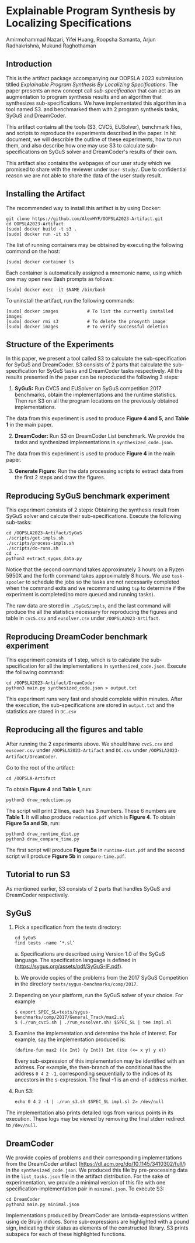 Explainable Program Synthesis by Localizing Specifications
==========================================================

Amirmohammad Nazari, Yifei Huang, Roopsha Samanta, Arjun Radhakrishna, Mukund Raghothaman

Introduction
------------

This is the artifact package accompanying our OOPSLA 2023 submission titlled _Explainable Program Synthesis By
Localizing Specifications_. The paper presents an new concept call _sub-specification_ that can act as an augmentation
to program synthesis results and an algorithm that synthesizes sub-specifications. We have implementated this
algorithm in a tool named S3. and benchmarked them with 2 program synthesis tasks, SyGuS and DreamCoder.

This artifact contains all the tools (S3, CVC5, EUSolver), benchmark files, and scripts to reproduce the experiments
described in the paper. In hit document, we will describle the outline of these experiments, how to run them, and also
describe how one may use S3 to calculate sub-specifications on SyGuS solver and DreamCoder's results of their own.

This artifact also contains the webpages of our user study which we promised to share with the reviewer under
`User-Study/`. Due to confidential reason we are not able to share the data of the user study result.

Installing the Artifact
-----------------------

The recommended way to install this artifact is by using Docker:
```
git clone https://github.com/AlexHYF/OOPSLA2023-Artifact.git
cd OOPSLA2023-Artifact
[sudo] docker build -t s3 .
[sudo] docker run -it s3
```
The list of running containers may be obtained by executing the following command on the host:
```
[sudo] docker container ls
```
Each container is automatically assigned a mnemonic name, using which one may open new Bash prompts as follows:
```
[sudo] docker exec -it $NAME /bin/bash
```

To uninstall the artifact, run the following commands:
```
[sudo] docker images           # To list the currently installed images
[sudo] docker rmi s3           # To delete the prosynth image
[sudo] docker images           # To verify successful deletion
```

Structure of the Experiments
----------------------------

In this paper, we present a tool called S3 to calculate the sub-specification for SyGuS and DreamCoder. S3 consists of
2 parts that calculate the sub-specification for SyGuS tasks and DreamCoder tasks respectively. All the results
presented in the paper can be reproduced the following 3 steps:

1. __SyGuS:__ Run CVC5 and EUSolver on SyGuS competition 2017 benchmarks, obtain the implementations and the runtime
  statistics. Then run S3 on all the program locations on the previously obtained implementations.
  
  The data from this experiment is used to produce __Figure 4 and 5__, and __Table 1__ in the main paper.

2. __DreamCoder:__ Run S3 on DreamCoder List benchmark. We provide the tasks and synthesized implementations in
   `synthesized_code.json`.

  The data from this experiment is used to produce __Figure 4__ in the main paper.

3. __Generate Figure:__ Run the data processing scripts to extract data from the first 2 steps and draw the figures.

Reproducing SyGuS benchmark experiment
--------------------------------------

This experiment consists of 2 steps: Obtaining the synthesis result from SyGuS solver and calcute their
sub-specifications. Execute the following sub-tasks:
```
cd /OOPSLA2023-Artifact/SyGuS
./scripts/get-impls.sh
./scripts/process-impls.sh
./scripts/do-runs.sh
cd ..
python3 extract_sygus_data.py
```

Notice that the second command takes approximately 3 hours on a Ryzen 5950X and the forth command takes approximately 8 
hours. We use `task-spooler` to schedule the jobs so the tasks are not necessarily completed when the command exits and we
recommand using `tsp` to determine if the experiment is completed(no more queued and running tasks).

The raw data are stored in `./SyGuS/impls`, and the last command will produce the all the statistics necessary for
reproducing the figures and table in `cvc5.csv` and `eusolver.csv` under `/OOPSLA2023-Artifact`. 


Reproducing DreamCoder benchmark experiment
-------------------------------------------

This experiment consists of 1 step, which is to calculate the sub-specification for all the implementations in
`synthesized_code.json`. Execute the following command:

```
cd /OOPSLA2023-Artifact/DreamCoder
python3 main.py synthesized_code.json > output.txt
```

This experiment runs very fast and should complete within minutes. After the execution, the sub-specifications are
stored in `output.txt` and the statistics are stored in `DC.csv`


Reproducing all the figures and table
-------------------------------------

After running the 2 experiments above. We should have `cvc5.csv` and `eusover.csv` under `/OOPSLA2023-Artifact` and
`DC.csv` under `/OOPSLA2023-Artifact/DreamCoder`.

Go to the root of the artifact:
```
cd /OOPSLA-Artifact
```
To obtain __Figure 4__ and __Table 1__, run:
```
python3 draw_reduction.py
```
The script will print 2 lines, each has 3 numbers. These 6 numbers are __Table 1__. It will also produce
`reduction.pdf` which is __Figure 4__.
To obtain __Figure 5a and 5b__, run:
```
python3 draw_runtime_dist.py
python3 draw_compare_time.py
```
The first script will produce __Figure 5a__ in `runtime-dist.pdf` and the second script will produce __Figure 5b__ in 
`compare-time.pdf`.
 
Tutorial to run S3
------------------

As mentioned earlier, S3 consists of 2 parts that handles SyGuS and DreamCoder respectively.

SyGuS
-----

1. Pick a specification from the tests directory:

   ```
   cd SyGuS
   find tests -name ‘*.sl’
   ```

   a. Specifications are described using Version 1.0 of the SyGuS language. The specification
      language is defined in (https://sygus.org/assets/pdf/SyGuS-IF.pdf).

   b. We provide copies of the problems from the 2017 SyGuS Competition in the directory
      `tests/sygus-benchmarks/comp/2017`.

2. Depending on your platform, run the SyGuS solver of your choice. For example

   ```
   $ export SPEC_SL=tests/sygus-benchmarks/comp/2017/General_Track/max2.sl
   $ (./run_cvc5.sh | ./run_eusolver.sh) $SPEC_SL | tee impl.sl
   ```

3. Examine the implementation and determine the hole of interest. For example, say the
   implementation produced is:

   ```
   (define-fun max2 ((x Int) (y Int)) Int (ite (<= x y) y x))
   ```

   Every sub-expression of this implementation may be identified with an address. For example, the
   then-branch of the conditional has the address `0 4 2 -1`, corresponding sequentially to the
   indices of its ancestors in the s-expression. The final -1 is an end-of-address marker.

4. Run S3:

   ```
   echo 0 4 2 -1 | ./run_s3.sh $SPEC_SL impl.sl 2> /dev/null
   ```

  The implementation also prints detailed logs from various points in its execution. These logs may
  be viewed by removing the final stderr redirect to `/dev/null`.

DreamCoder
----------

We provide copies of problems and their corresponding implementations from the DreamCoder artifact
(https://dl.acm.org/do/10.1145/3410302/full/) in the `synthesized_code.json`. We produced this file
by pre-processing data in the `list_tasks.json` file in the artifact distribution. For the sake of
experimentation, we provide a minimal version of this file with one specification-implementation
pair in `minimal.json`. To execute S3:

```
cd DreamCoder
python3 main.py minimal.json
```

Implementations produced by DreamCoder are lambda-expressions written using de Bruijn indices. Some
sub-expressions are highlighted with a pound sign, indicating their status as elements of the
constructed library. S3 prints subspecs for each of these highlighted functions.

